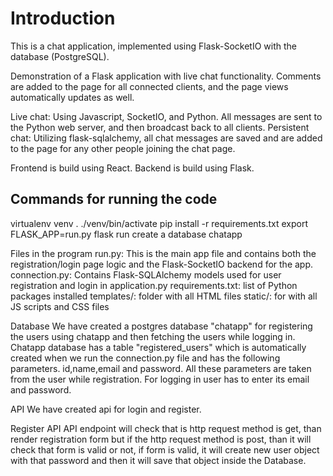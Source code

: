 # Introduction
This is a chat application, implemented using Flask-SocketIO with the database (PostgreSQL).

Demonstration of a Flask application with live chat functionality. Comments are added to the page for all connected clients, and the page views automatically updates as well.

Live chat: Using Javascript, SocketIO, and Python. All messages are sent to the Python web server, and then broadcast back to all clients.
Persistent chat: Utilizing flask-sqlalchemy, all chat messages are saved and are added to the page for any other people joining the chat page.

Frontend is build using React.
Backend is build using Flask.

## Commands for running the code

virtualenv venv
. ./venv/bin/activate
pip install -r requirements.txt
export FLASK_APP=run.py
flask run
create a database chatapp





Files in the program
run.py: This is the main app file and contains both the registration/login page logic and the Flask-SocketIO backend for the app.
connection.py: Contains Flask-SQLAlchemy models used for user registration and login in application.py
requirements.txt: list of Python packages installed 
templates/: folder with all HTML files
static/: for with all JS scripts and CSS files

Database
We have created a postgres database "chatapp" for registering the users using chatapp and then fetching the users while logging in.
Chatapp database has a table "registered_users" which is automatically created when we run the connection.py file and has the following parameters.
id,name,email and password.
All these parameters are taken from the user while registration.
For logging in user has to enter its email and password.


API
We have created api for login and register.

Register API
 API endpoint will check that is http request method is get, than render registration form but if the http request method is post, than it will check that form is valid or not, if form is valid, it will create new user object with that password and then it will save that object inside the Database.